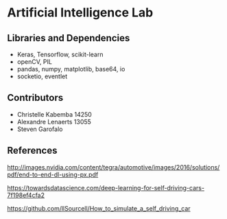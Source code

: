 # Artificial Intelligence Lab



## Libraries and Dependencies

- Keras, Tensorflow, scikit-learn
- openCV, PIL
- pandas, numpy, matplotlib, base64, io
- socketio, eventlet

## Contributors

- Christelle Kabemba 14250
- Alexandre Lenaerts 13055
- Steven Garofalo 

## References

http://images.nvidia.com/content/tegra/automotive/images/2016/solutions/pdf/end-to-end-dl-using-px.pdf


https://towardsdatascience.com/deep-learning-for-self-driving-cars-7f198ef4cfa2


https://github.com/llSourcell/How_to_simulate_a_self_driving_car
